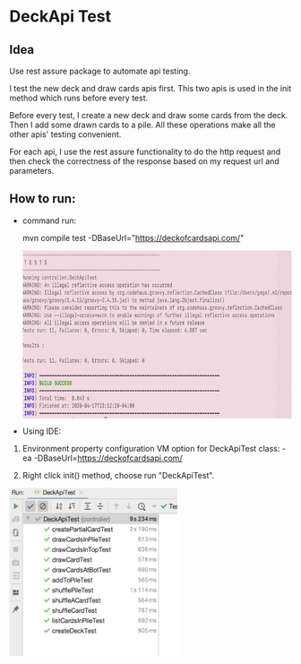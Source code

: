# DeckApi Test
## Idea
Use rest assure package to automate api testing.

I test the new deck and draw cards apis first. This two apis
is used in the init method which runs before every test.

Before every test, I create a new deck and draw some cards from the
deck. Then I add some drawn cards to a pile. All these operations make
all the other apis' testing convenient.

For each api, I use the rest assure functionality to do the http request 
and then check the correctness of the response based on my request url and 
parameters. 

## How to run:
 * command run:
 
   mvn compile test -DBaseUrl="https://deckofcardsapi.com/"
   
   <img src="https://github.com/gege0121/DeckApiTest/blob/master/src/Image/Screen%20Shot%202020-04-17%20at%201.13.41%20PM.png" width = "700" height = "300" align=center />

 * Using IDE:
 1. Environment property configuration
VM option for DeckApiTest class:
-ea -DBaseUrl=https://deckofcardsapi.com/

 2. Right click init() method, choose run "DeckApiTest".
   <img src="https://github.com/gege0121/DeckApiTest/blob/master/src/Image/Screen%20Shot%202020-04-17%20at%201.11.12%20PM.png" width = "300" height = "300" align=center />










 
 
